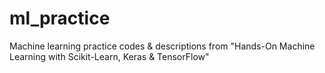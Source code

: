 # ml_practice
Machine learning practice codes &amp; descriptions from "Hands-On Machine Learning with Scikit-Learn, Keras &amp; TensorFlow"
